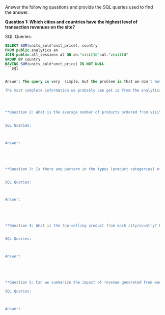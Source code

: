 Answer the following questions and provide the SQL queries used to find the answer.

    
**Question 1: Which cities and countries have the highest level of transaction revenues on the site?**


SQL Queries: 

```sql
SELECT SUM(units_sold*unit_price), country
FROM public.analytics an
JOIN public.all_sessions al ON an."visitId"=al."visitId"
GROUP BY country
HAVING SUM(units_sold*unit_price) IS NOT NULL
```sql


Answer: The query is very  simple, but the problem is that we don't have enough data to provide the answer, Transactionrevenue column in all_sessions table has only 4 values, and totalTransactionRevenue has only 80 values, which is more, but yet not enough to provide the answer. We could simply multiply productQuantity by productPrice, but productQuantity has only 53 values. 

The most complete information we probably can get is from the analytics table, by multiplying units_sold by unit_price (it has 2549 values)




**Question 2: What is the average number of products ordered from visitors in each city and country?**


SQL Queries:



Answer:





**Question 3: Is there any pattern in the types (product categories) of products ordered from visitors in each city and country?**


SQL Queries:



Answer:





**Question 4: What is the top-selling product from each city/country? Can we find any pattern worthy of noting in the products sold?**


SQL Queries:



Answer:





**Question 5: Can we summarize the impact of revenue generated from each city/country?**

SQL Queries:



Answer:







